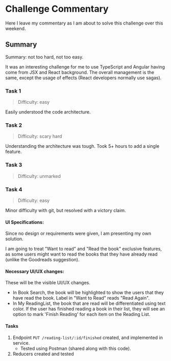 # Challenge Commentary
Here I leave my commentary as I am about to solve this challenge over this weekend.

## Summary
Summary: not too hard, not too easy.

It was an interesting challenge for me to use TypeScript and Angular having come from JSX and React background. The overall management is the same, except the usage of effects (React developers normally use sagas).  

### Task 1
> Difficulty: easy

Easily understood the code architecture.

### Task 2
> Difficulty: scary hard

Understanding the architecture was tough. Took 5+ hours to add a single feature.
  
### Task 3
> Difficulty: unmarked

### Task 4
> Difficulty: easy

Minor difficulty with git, but resolved with a victory claim.

#### UI Specifications:
Since no design or requirements were given, I am presenting my own solution.

I am going to treat "Want to read" and "Read the book" exclusive features, as some users might want to read the books that they have already read (unlike the Goodreads suggestion).

#### Necessary UI/UX changes:
These will be the visible UI/UX changes.
* In Book Search, the book will be highlighted to show the users that they have read the book. Label in "Want to Read" reads "Read Again".
* In My ReadingList, the book that are read will be differentiated using text color. If the user has finished reading a book in their list, they will see an option to mark 'Finish Reading' for each item on the Reading List.  

#### Tasks
1. Endpoint `PUT /reading-list/:id/finished` created, and implemented in service.
    * Tested using Postman (shared along with this code).
2. Reducers created and tested
